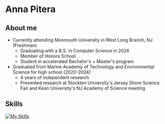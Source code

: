 # Anna Pitera

## About me
* Currently attending Monmouth University in West Long Branch, NJ (Freshman)
  * Graduating with a B.S. in Computer Science in 2028
  * Member of Honors School
  * Student in accelerated Bachelor's + Master's program
* Graduated from Marine Academy of Technology and Environmental Science for high school (2020-2024)
  * 4 years of independent research
  * Presented research at Stockton University's Jersey Shore Science Fair and Kean University's NJ Academy of Science meeting

## Skills
[![My Skills](https://skillicons.dev/icons?i=py,r,django,js,html,css)](https://skillicons.dev)
